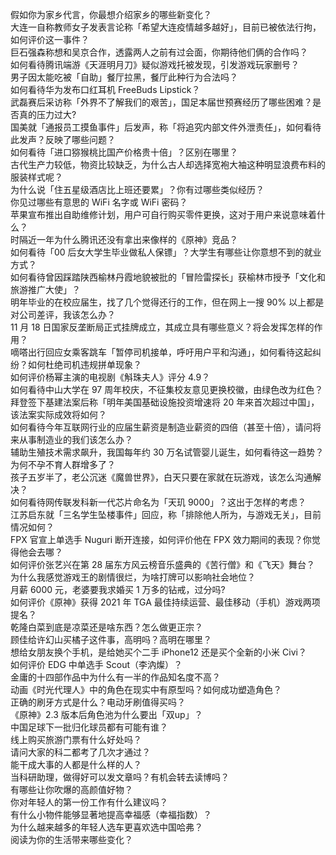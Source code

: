 假如你为家乡代言，你最想介绍家乡的哪些新变化？  
大连一自称教师女子发表言论称「希望大连疫情越多越好」，目前已被依法行拘，如何评价这一事件？  
巨石强森称想和吴京合作，透露两人之前有过会面，你期待他们俩的合作吗？  
如何看待腾讯端游《天涯明月刀》疑似游戏托被发现，引发游戏玩家删号？  
男子因太能吃被「自助」餐厅拉黑，餐厅此种行为合法吗？  
如何看待华为发布口红耳机 FreeBuds Lipstick？  
武磊赛后采访称「外界不了解我们的艰苦」，国足本届世预赛经历了哪些困难？是否真的压力过大?  
国美就「通报员工摸鱼事件」后发声，称「将追究内部文件外泄责任」，如何看待此发声？反映了哪些问题？  
如何看待「进口猕猴桃比国产价格贵十倍」？区别在哪里？  
古代生产力较低，物资比较缺乏，为什么古人却选择宽袍大袖这种明显浪费布料的服装样式呢？  
为什么说「住五星级酒店比上班还要累」？你有过哪些类似经历？  
你见过哪些有意思的 WiFi 名字或 WiFi 密码？  
苹果宣布推出自助维修计划，用户可自行购买零件更换，这对于用户来说意味着什么？  
时隔近一年为什么腾讯还没有拿出来像样的《原神》竞品？  
如何看待「00 后女大学生毕业做私人保镖」？大学生有哪些让你意想不到的就业方式？  
如何看待曾因踩踏陕西榆林丹霞地貌被批的「冒险雷探长」获榆林市授予「文化和旅游推广大使」？  
明年毕业的在校应届生，找了几个觉得还行的工作，但在网上一搜 90% 以上都是对公司差评，我该怎么办？  
11 月 18 日国家反垄断局正式挂牌成立，其成立具有哪些意义？将会发挥怎样的作用？  
嘀嗒出行回应女乘客跳车「暂停司机接单，呼吁用户平和沟通」，如何看待这起纠纷？如何杜绝司机违规拼单现象？  
如何评价杨幂主演的电视剧《斛珠夫人》评分 4.9？  
如何看待中山大学在 97 周年校庆，不征集校友意见更换校徽，由绿色改为红色？  
拜登签下基建法案后称「明年美国基础设施投资增速将 20 年来首次超过中国」，该法案实际成效将如何？  
如何看待今年互联网行业的应届生薪资是制造业薪资的四倍（甚至十倍），请问将来从事制造业的我们该怎么办？  
辅助生殖技术需求飙升，我国每年约 30 万名试管婴儿诞生，如何看待这一趋势？为何不孕不育人群增多了？  
孩子五岁半了，老公沉迷《魔兽世界》，白天只要在家就在玩游戏，该怎么沟通解决？  
如何看待网传联发科新一代芯片命名为「天玑 9000」？这出于怎样的考虑？  
江苏启东就「三名学生坠楼事件」回应，称「排除他人所为，与游戏无关」，目前情况如何？  
FPX 官宣上单选手 Nuguri 断开连接，如何评价他在 FPX 效力期间的表现？你觉得他会去哪？  
如何评价张艺兴在第 28 届东方风云榜音乐盛典的《苦行僧》和《飞天》舞台？  
为什么我感觉游戏王的剧情很烂，为啥打牌可以影响社会地位？  
月薪 6000 元，老婆要我求婚买 1 万多的钻戒，过分吗?  
如何评价《原神》获得 2021 年 TGA 最佳持续运营、最佳移动（手机）游戏两项提名？  
乾隆白菜到底是凉菜还是啥东西？怎么做更正宗？  
顾佳给许幻山买橘子这件事，高明吗？高明在哪里？  
想给女朋友换个手机，是给她买个二手 iPhone12 还是买个全新的小米 Civi？  
如何评价 EDG 中单选手 Scout（李汭燦）？  
金庸的十四部作品中为什么有一半的作品知名度不高？  
动画《时光代理人》中的角色在现实中有原型吗？如何成功塑造角色？  
正确的刷牙方式是什么？电动牙刷值得买吗？  
《原神》2.3 版本后角色池为什么要出「双up」？  
中国足球下一批归化球员都有可能有谁？  
线上购买旅游门票有什么好处吗？  
请问大家的科二都考了几次才通过？  
能干成大事的人都是什么样的人？  
当科研助理，做得好可以发文章吗？有机会转去读博吗？  
有哪些让你吹爆的高颜值好物？  
你对年轻人的第一份工作有什么建议吗？  
有什么小物件能够显著地提高幸福感（幸福指数）？  
为什么越来越多的年轻人选车更喜欢选中国哈弗？  
阅读为你的生活带来哪些变化？  
